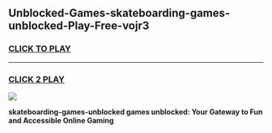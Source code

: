 
## Unblocked-Games-skateboarding-games-unblocked-Play-Free-vojr3
<h3>
<a href="https://premium76.site?title=skateboarding-games-unblocked&ref=23A">CLICK TO PLAY</a></h3>
<hr>

<h3>
<a href="https://premium76.site?title=skateboarding-games-unblocked&ref=23A">CLICK 2 PLAY</a>
  
</h3>

<a href="https://premium76.site?title=skateboarding-games-unblocked&ref=23A"><img src="https://clearcache.store/games.png"></a>


**skateboarding-games-unblocked games unblocked: Your Gateway to Fun and Accessible Online Gaming**
